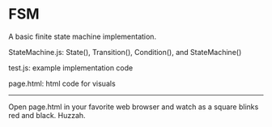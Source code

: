 FSM
===

A basic finite state machine implementation.

StateMachine.js: State(), Transition(), Condition(), and StateMachine()

test.js: example implementation code

page.html: html code for visuals

---

Open page.html in your favorite web browser and watch as a square blinks red and black. Huzzah.

